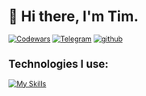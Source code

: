 # 👋 Hi there,  I'm Tim.

<div align="left">

[![Codewars](https://img.shields.io/badge/Codewars-B1361E?style=for-the-badge&logo=codewars&logoColor=grey)](https://www.codewars.com/users/timaracov)
[![Telegram](https://img.shields.io/badge/Telegram-2CA5E0?style=for-the-badge&logo=telegram&logoColor=white)](https://t.me/timaracov)
[![github](https://img.shields.io/badge/timaracov-12100E.svg?style=for-the-badge&logo=github&logoColor=white)](https://github.com/timaracov)
  
  
</div>


## Technologies I use:
[![My Skills](https://skillicons.dev/icons?i=linux,bash,py,flask,fastapi,vim,vscode,md)](https://skillicons.dev)


<!-- ## Technoligies I learn:

[![My Skills](https://skillicons.dev/icons?i=go,redis, postgresql,c)](https://skillicons.dev)
 -->